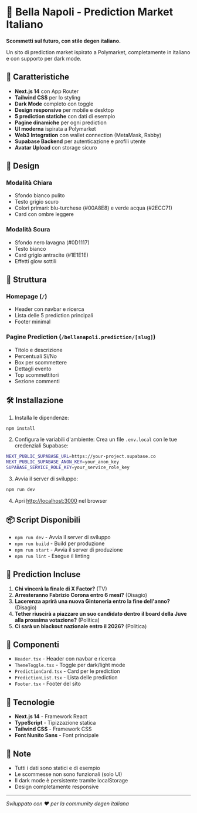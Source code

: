 # 🍕 Bella Napoli - Prediction Market Italiano

**Scommetti sul futuro, con stile degen italiano.**

Un sito di prediction market ispirato a Polymarket, completamente in italiano e con supporto per dark mode.

## 🚀 Caratteristiche

- **Next.js 14** con App Router
- **Tailwind CSS** per lo styling
- **Dark Mode** completo con toggle
- **Design responsive** per mobile e desktop
- **5 prediction statiche** con dati di esempio
- **Pagine dinamiche** per ogni prediction
- **UI moderna** ispirata a Polymarket
- **Web3 Integration** con wallet connection (MetaMask, Rabby)
- **Supabase Backend** per autenticazione e profili utente
- **Avatar Upload** con storage sicuro

## 🎨 Design

### Modalità Chiara
- Sfondo bianco pulito
- Testo grigio scuro
- Colori primari: blu-turchese (#00A8E8) e verde acqua (#2ECC71)
- Card con ombre leggere

### Modalità Scura
- Sfondo nero lavagna (#0D1117)
- Testo bianco
- Card grigio antracite (#1E1E1E)
- Effetti glow sottili

## 📱 Struttura

### Homepage (`/`)
- Header con navbar e ricerca
- Lista delle 5 prediction principali
- Footer minimal

### Pagine Prediction (`/bellanapoli.prediction/[slug]`)
- Titolo e descrizione
- Percentuali Sì/No
- Box per scommettere
- Dettagli evento
- Top scommettitori
- Sezione commenti

## 🛠️ Installazione

1. Installa le dipendenze:
```bash
npm install
```

2. Configura le variabili d'ambiente:
Crea un file `.env.local` con le tue credenziali Supabase:
```bash
NEXT_PUBLIC_SUPABASE_URL=https://your-project.supabase.co
NEXT_PUBLIC_SUPABASE_ANON_KEY=your_anon_key
SUPABASE_SERVICE_ROLE_KEY=your_service_role_key
```

3. Avvia il server di sviluppo:
```bash
npm run dev
```

4. Apri [http://localhost:3000](http://localhost:3000) nel browser

## 📦 Script Disponibili

- `npm run dev` - Avvia il server di sviluppo
- `npm run build` - Build per produzione
- `npm run start` - Avvia il server di produzione
- `npm run lint` - Esegue il linting

## 🎯 Prediction Incluse

1. **Chi vincerà la finale di X Factor?** (TV)
2. **Arresteranno Fabrizio Corona entro 6 mesi?** (Disagio)
3. **Lacerenza aprirà una nuova Gintoneria entro la fine dell'anno?** (Disagio)
4. **Tether riuscirà a piazzare un suo candidato dentro il board della Juve alla prossima votazione?** (Politica)
5. **Ci sarà un blackout nazionale entro il 2026?** (Politica)

## 🎨 Componenti

- `Header.tsx` - Header con navbar e ricerca
- `ThemeToggle.tsx` - Toggle per dark/light mode
- `PredictionCard.tsx` - Card per le prediction
- `PredictionList.tsx` - Lista delle prediction
- `Footer.tsx` - Footer del sito

## 🔧 Tecnologie

- **Next.js 14** - Framework React
- **TypeScript** - Tipizzazione statica
- **Tailwind CSS** - Framework CSS
- **Font Nunito Sans** - Font principale

## 📝 Note

- Tutti i dati sono statici e di esempio
- Le scommesse non sono funzionali (solo UI)
- Il dark mode è persistente tramite localStorage
- Design completamente responsive

---

*Sviluppato con ❤️ per la community degen italiana*
